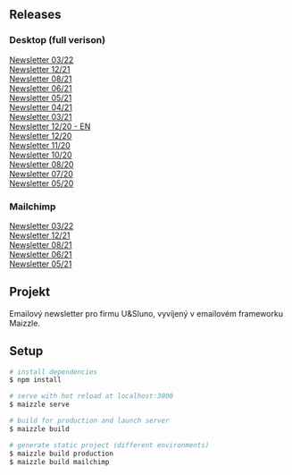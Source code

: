 ## Releases
### Desktop (full verison)
[Newsletter 03/22](https://studio-5-v-o-s.github.io/U-Sluno-newsletter/build_production/usluno-newsletter-03_22.html)<br>
[Newsletter 12/21](https://studio-5-v-o-s.github.io/U-Sluno-newsletter/build_production/usluno-newsletter-12_21.html)<br>
[Newsletter 08/21](https://studio-5-v-o-s.github.io/U-Sluno-newsletter/build_production/usluno-newsletter-08_21.html)<br>
[Newsletter 06/21](https://studio-5-v-o-s.github.io/U-Sluno-newsletter/build_production/usluno-newsletter-06_21.html)<br>
[Newsletter 05/21](https://studio-5-v-o-s.github.io/U-Sluno-newsletter/build_production/usluno-newsletter-05_21.html)<br>
[Newsletter 04/21](https://studio-5-v-o-s.github.io/U-Sluno-newsletter/build_production/usluno-newsletter-04_21.html)<br>
[Newsletter 03/21](https://studio-5-v-o-s.github.io/U-Sluno-newsletter/build_production/usluno-newsletter-03_21.html)<br>
[Newsletter 12/20 - EN](https://studio-5-v-o-s.github.io/U-Sluno-newsletter/build_production/usluno-newsletter-12_EN.html)<br>
[Newsletter 12/20](https://studio-5-v-o-s.github.io/U-Sluno-newsletter/build_production/usluno-newsletter-12.html)<br>
[Newsletter 11/20](https://studio-5-v-o-s.github.io/U-Sluno-newsletter/build_production/usluno-newsletter-11.html)<br>
[Newsletter 10/20](https://studio-5-v-o-s.github.io/U-Sluno-newsletter/build_production/usluno-newsletter-10.html)<br>
[Newsletter 08/20](https://studio-5-v-o-s.github.io/U-Sluno-newsletter/build_production/usluno-newsletter-08.html)<br>
[Newsletter 07/20](https://studio-5-v-o-s.github.io/U-Sluno-newsletter/build_production/usluno-newsletter-07.html)<br>
[Newsletter 05/20](https://studio-5-v-o-s.github.io/U-Sluno-newsletter/build_production/usluno-newsletter-05.html)


### Mailchimp
[Newsletter 03/22](https://studio-5-v-o-s.github.io/U-Sluno-newsletter/build_mailchimp/usluno-newsletter-03_22.html)<br>
[Newsletter 12/21](https://studio-5-v-o-s.github.io/U-Sluno-newsletter/build_mailchimp/usluno-newsletter-12_21.html)<br>
[Newsletter 08/21](https://studio-5-v-o-s.github.io/U-Sluno-newsletter/build_mailchimp/usluno-newsletter-08_21.html)<br>
[Newsletter 06/21](https://studio-5-v-o-s.github.io/U-Sluno-newsletter/build_mailchimp/usluno-newsletter-06_21.html)<br>
[Newsletter 05/21](https://studio-5-v-o-s.github.io/U-Sluno-newsletter/build_mailchimp/usluno-newsletter-05_21.html)<br>

## Projekt

Emailový newsletter pro firmu U&Sluno, vyvíjený v emailovém frameworku Maizzle.

## Setup
```bash
# install dependencies
$ npm install

# serve with hot reload at localhost:3000
$ maizzle serve

# build for production and launch server
$ maizzle build

# generate static project (different environments)
$ maizzle build production
$ maizzle build mailchimp
```
